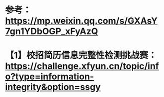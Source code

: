 # 参考：https://mp.weixin.qq.com/s/GXAsY7gn1YDbOGP_xFyAzQ

# 【1】校招简历信息完整性检测挑战赛：https://challenge.xfyun.cn/topic/info?type=information-integrity&option=ssgy


